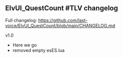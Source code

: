 ## ElvUI_QuestCount #TLV changelog

Full changelog: https://github.com/last-voice/ElvUI_QuestCount/blob/main/CHANGELOG.md

v1.0
- Here we go
- removed empty esES.lua